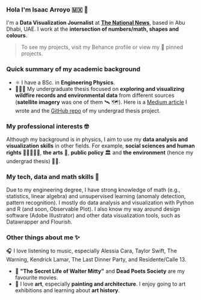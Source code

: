 ### Hola I'm Isaac Arroyo 🇲🇽 👋

I'm a **Data Visualization Journalist** at [**The National News**](https://www.thenationalnews.com/uae/), based in Abu Dhabi, UAE. I work at the **intersection of numbers/math, shapes and colours**.

> To see my projects, visit my Behance profile or view my 📌 pinned projects.

### Quick summary of my academic background
- ⚛️ I have a BSc. in **Engineering Physics**. 
- 🌳🔥🌳 My undergraduate thesis focused on **exploring and visualizing wildfire records and environmental data** from different sources (**satellite imagery** was one of them 🛰️ 🗺️). Here is a [Medium article](https://towardsdatascience.com/data-exploration-google-earth-engine-as-my-undergrad-thesis-531ac794dc9b) I wrote and the [GitHub repo](https://github.com/isaacarroyov/thesis_undergrad) of my undergrad thesis project.

### My professional interests 🤓
Although my background is in physics, I aim to use my **data analysis and visualization skills** in other fields. For example, **social sciences and human rights** 🧑‍🤝‍🧑👬👭, **the arts** 🎨, **public policy** 🏛️ and **the environment** (hence my undergrad thesis) 🌱🍃.

### My tech, data and math skills 📝
Due to my engineering degree, I have strong knowledge of math (e.g., statistics, linear algebra) and unsupervised learning (anomaly detection, pattern recognition). I mostly do data analysis and visualization with Python and R (and soon, Observable Plot). I also know my way around design software (Adobe Illustrator) and other data visualization tools, such as Datawrapper and Flourish.

### Other things about me ✨
🎧 I love listening to music, especially Alessia Cara, Taylor Swift, The Warning, Kendrick Lamar, The Last Dinner Party, and Residente/Calle 13.
- 🎥 **"The Secret Life of Walter Mitty"** and **Dead Poets Society** are my favourite movies.
- 🎨 I love **art**, especially **painting and architecture**. I enjoy going to art exhibitions and learning about **art history**.
